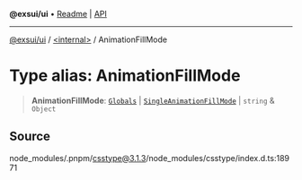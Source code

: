 **@exsui/ui** • [Readme](../../README.md) \| [API](../../globals.md)

***

[@exsui/ui](../../README.md) / [\<internal\>](../README.md) / AnimationFillMode

# Type alias: AnimationFillMode

> **AnimationFillMode**: [`Globals`](Globals.md) \| [`SingleAnimationFillMode`](SingleAnimationFillMode.md) \| `string` & `Object`

## Source

node\_modules/.pnpm/csstype@3.1.3/node\_modules/csstype/index.d.ts:18971
